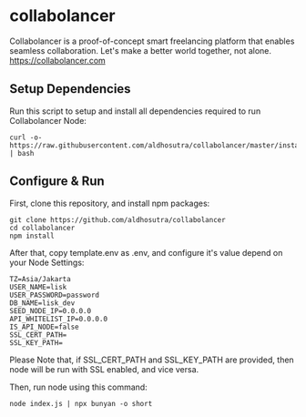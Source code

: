 # collabolancer

Collabolancer is a proof-of-concept smart freelancing platform that enables seamless collaboration. Let's make a better world together, not alone. https://collabolancer.com

## Setup Dependencies

Run this script to setup and install all dependencies required to run Collabolancer Node:

```
curl -o- https://raw.githubusercontent.com/aldhosutra/collabolancer/master/install.sh | bash
```

## Configure & Run

First, clone this repository, and install npm packages:

```
git clone https://github.com/aldhosutra/collabolancer
cd collabolancer
npm install
```

After that, copy template.env as .env, and configure it's value depend on your Node Settings:

```
TZ=Asia/Jakarta
USER_NAME=lisk
USER_PASSWORD=password
DB_NAME=lisk_dev
SEED_NODE_IP=0.0.0.0
API_WHITELIST_IP=0.0.0.0
IS_API_NODE=false
SSL_CERT_PATH=
SSL_KEY_PATH=
```

Please Note that, if SSL_CERT_PATH and SSL_KEY_PATH are provided, then node will be run with SSL enabled, and vice versa.

Then, run node using this command:

```
node index.js | npx bunyan -o short
```
